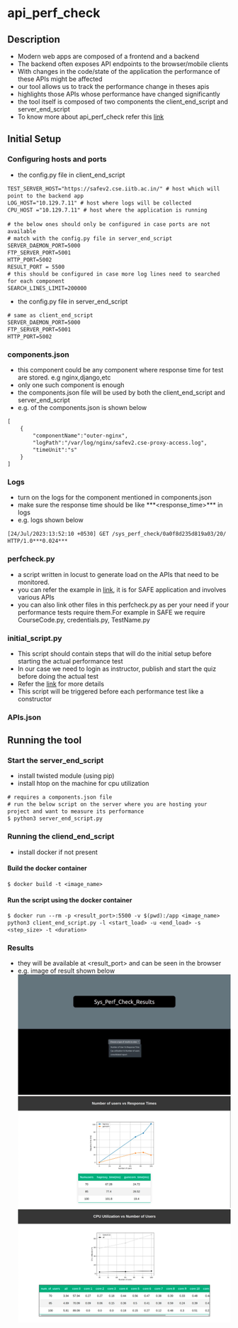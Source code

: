 # api_perf_check
## Description
* Modern web apps are composed of a frontend and a backend
* The backend often exposes API endpoints to the browser/mobile clients
* With changes in the code/state of the application the performance of these APIs might be affected
* our tool allows us to track the performance change in theses apis
* highlights those APIs whose performance have changed significantly
* the tool itself is composed of two components the client_end_script and server_end_script
* To know more about api_perf_check refer this [link](resources/api_perf_check.pptx) 

## Initial Setup
### Configuring hosts and ports

* the config.py file in client_end_script
```
TEST_SERVER_HOST="https://safev2.cse.iitb.ac.in/" # host which will point to the backend app 
LOG_HOST="10.129.7.11" # host where logs will be collected
CPU_HOST ="10.129.7.11" # host where the application is running

# the below ones should only be configured in case ports are not available
# match with the config.py file in server_end_script
SERVER_DAEMON_PORT=5000
FTP_SERVER_PORT=5001
HTTP_PORT=5002 
RESULT_PORT = 5500
# this should be configured in case more log lines need to searched for each component
SEARCH_LINES_LIMIT=200000
```

* the config.py file in server_end_script
```
# same as client_end_script
SERVER_DAEMON_PORT=5000
FTP_SERVER_PORT=5001
HTTP_PORT=5002
```

### components.json
* this component could be any component where response time for test are stored. e.g nginx,django,etc
* only one such component is enough
* the components.json file will be used by both the client_end_script and server_end_script
* e.g. of the components.json is shown below
```
[
    {
        "componentName":"outer-nginx",
        "logPath":"/var/log/nginx/safev2.cse-proxy-access.log",
        "timeUnit":"s"
    }
]
```

### Logs
* turn on the logs for the component mentioned in components.json
* make sure the response time should be like \*\*\*<response_time>\*\*\* in logs
* e.g. logs shown below
```
[24/Jul/2023:13:52:10 +0530] GET /sys_perf_check/0a0f8d235d819a03/20/ HTTP/1.0***0.024***
```

### perfcheck.py
* a script written in locust to generate load on the APIs that need to be monitored.
* you can refer the example in [link](client_end_script/perfcheck.py), it is for SAFE application and involves various APIs
* you can also link other files in this perfcheck.py as per your need if your performance tests require them.For example in SAFE we require CourseCode.py, credentials.py, TestName.py 

### initial_script.py
* This script should contain steps that will do the initial setup before starting the actual performance test
* In our case we need to login as instructor, publish and start the quiz before doing the actual test
* Refer the [link](client_end_script/initial_script.py) for more details
* This script will be triggered before each performance test like a constructor

### APIs.json

## Running the tool
### Start the server_end_script
* install twisted module (using pip)
* install htop on the machine for cpu utilization

```
# requires a components.json file
# run the below script on the server where you are hosting your project and want to measure its performance
$ python3 server_end_script.py
```

### Running the cliend_end_script
* install docker if not present
#### Build the docker container
```
$ docker build -t <image_name>
```

#### Run the script using the docker container
```
$ docker run --rm -p <result_port>:5500 -v $(pwd):/app <image_name> python3 client_end_script.py -l <start_load> -u <end_load> -s <step_size> -t <duration>
```

### Results
* they will be available at <result_port> and can be seen in the browser
* e.g. image of result shown below
![result_home](resources/result_home.png "result homepage")
![result_response_time](resources/result_response_time.png "response time vs num of users")
![result_cpu](resources/result_cpu.png "cpu utilization vs num of users")